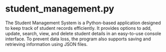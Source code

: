 # student_management.py
The Student Management System is a Python-based application designed to keep track of student records efficiently. It provides options to add, update, search, view, and delete student details in an easy-to-use console interface. To prevent data loss, the program also supports saving and retrieving information using JSON files.
